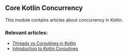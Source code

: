 ## Core Kotlin Concurrency

This module contains articles about concurrency in Kotlin.

### Relevant articles:
- [Threads vs Coroutines in Kotlin](https://www.baeldung.com/kotlin-threads-coroutines)
- [Introduction to Kotlin Coroutines](https://www.baeldung.com/kotlin-coroutines)
